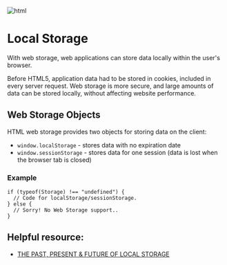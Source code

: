 ![html](https://www.teaching-materials.org/_deprecated/storage/img/html5logo.png)

# Local Storage
With web storage, web applications can store data locally within the user's browser.

Before HTML5, application data had to be stored in cookies, included in every server request. Web storage is more secure, and large amounts of data can be stored locally, without affecting website performance.

## Web Storage Objects
HTML web storage provides two objects for storing data on the client:

* `window.localStorage` - stores data with no expiration date
* `window.sessionStorage` - stores data for one session (data is lost when the browser tab is closed)
### Example
```
if (typeof(Storage) !== "undefined") {
  // Code for localStorage/sessionStorage.
} else {
  // Sorry! No Web Storage support..
}
```
## Helpful resource:
* [THE PAST, PRESENT & FUTURE OF LOCAL STORAGE](http://diveinto.html5doctor.com/storage.html)
